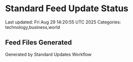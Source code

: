 # Standard Feed Update Status
Last updated: Fri Aug 29 14:20:55 UTC 2025
Categories: technology,business,world

## Feed Files Generated

Generated by Standard Updates Workflow
